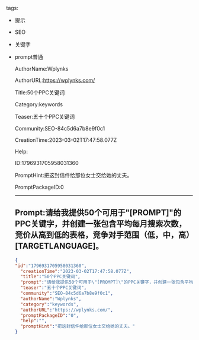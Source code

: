  tags: 
- 提示
- SEO
- 关键字
- prompt普通

  AuthorName:Wplynks

  AuthorURL:https://wplynks.com/

  Title:50个PPC关键词

  Category:keywords

  Teaser:五十个PPC关键词

  Community:SEO-84c5d6a7b8e9f0c1

  CreationTime:2023-03-02T17:47:58.077Z

  Help:

  ID:1796931705958031360

  PromptHint:把这封信件给那位女士交给她的丈夫。

  PromptPackageID:0

  ---

  ## Prompt:请给我提供50个可用于"[PROMPT]"的PPC关键字，并创建一张包含平均每月搜索次数，竞价从高到低的表格，竞争对手范围（低，中，高）[TARGETLANGUAGE]。

  ```json
  {
  "id":"1796931705958031360",
    "creationTime":"2023-03-02T17:47:58.077Z",
    "title":"50个PPC关键词",
    "prompt":"请给我提供50个可用于\"[PROMPT]\"的PPC关键字，并创建一张包含平均每月搜索次数，竞价从高到低的表格，竞争对手范围（低，中，高）[TARGETLANGUAGE]。",
    "teaser":"五十个PPC关键词",
    "community":"SEO-84c5d6a7b8e9f0c1",
    "authorName":"Wplynks",
    "category":"keywords",
    "authorURL":"https://wplynks.com/",
    "promptPackageID":"0",
    "help":"",
    "promptHint":"把这封信件给那位女士交给她的丈夫。"
  }
  ```

